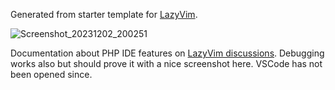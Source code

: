 Generated from starter template for [LazyVim](https://github.com/LazyVim/LazyVim).

![Screenshot_20231202_200251](https://github.com/jasalt/nvim/assets/2306521/ed2e93a3-c60d-4a69-a9d3-ce9c057a4bcd)

Documentation about PHP IDE features on [LazyVim discussions](https://github.com/LazyVim/LazyVim/discussions/645).
Debugging works also but should prove it with a nice screenshot here. VSCode has not been opened since.
